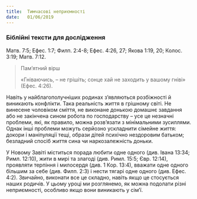 ```yaml
---
title:  Тимчасові неприємності
date:   01/06/2019
---
```


### Біблійні тексти для дослідження
Матв. 7:5; Ефес. 1:7; Филп. 2:4-8; Ефес. 4:26, 27; Якова 1:19, 20; Колос. 3:19; Матв. 7:12.

> <p>Пам’ятний вірш</p>
> «Гніваючись, – не грішіть; сонце хай не заходить у вашому гніві» (Ефес. 4:26).

Навіть у найблагополучніших родинах з’являються розбіжності й виникають конфлікти. Така реальність життя в грішному світі. Не винесене чоловіком сміття, не виконане донькою домашнє завдання або не закінчена сином робота по господарству – усе це незначні проблеми, які, як правило, можна розв’язати з мінімальними зусиллями. Однак інші проблеми можуть серйозно ускладнити сімейне життя: докори і маніпуляції тещі, образи дітей психічно нездоровим батьком; безладний спосіб життя сина чи наркозалежність доньки.

У Новому Завіті міститься порада любити одне одного (див. Івана 13:34; Римл. 12:10), жити в мирі та злагоді (див. Римл. 15:5; Євр. 12:14), проявляти терпіння і милосердя (див. 1 Кор. 13:4), вважати одне одного більшим за себе (див. Филп. 2:3) і нести тягарі одне одного (див. Ефес. 4:2). Звичайно, виконати все це складно, навіть якщо це стосується наших родичів. У цьому уроці ми розглянемо, як можна подолати різні неприємності, особливо якщо вони виникають у сім’ї.